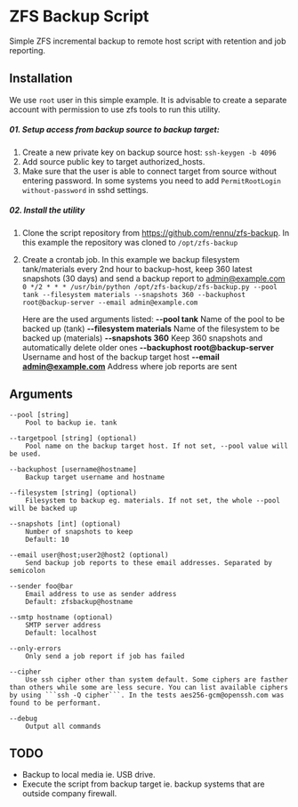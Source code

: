 # ZFS Backup Script

Simple ZFS incremental backup to remote host script with retention and job reporting.

## Installation

We use ```root``` user in this simple example. It is advisable to create a separate account with permission to use zfs tools to run this utility.

##### 01. Setup access from backup source to backup target:
1. Create a new private key on backup source host:
    ```ssh-keygen -b 4096```
2. Add source public key to target authorized_hosts.
3. Make sure that the user is able to connect target from source without entering password. In some systems you need to add ```PermitRootLogin without-password``` in sshd settings.

##### 02. Install the utility
1. Clone the script repository from https://github.com/rennu/zfs-backup. In this example the repository was cloned to ```/opt/zfs-backup```
2. Create a crontab job. In this example we backup filesystem tank/materials every 2nd hour to backup-host, keep 360 latest snapshots (30 days) and send a backup report to admin@example.com
```0 */2 * * * /usr/bin/python /opt/zfs-backup/zfs-backup.py --pool tank --filesystem materials --snapshots 360 --backuphost root@backup-server --email admin@example.com```

    Here are the used arguments listed:
    **--pool tank**
    Name of the pool to be backed up (tank)
    **--filesystem materials**
    Name of the filesystem to be backed up (materials)
    **--snapshots 360**
    Keep 360 snapshots and automatically delete older ones
    **--backuphost root@backup-server**
    Username and host of the backup target host
    **--email admin@example.com**
    Address where job reports are sent

## Arguments
    --pool [string]
        Pool to backup ie. tank
    
    --targetpool [string] (optional)
        Pool name on the backup target host. If not set, --pool value will be used.
    
    --backuphost [username@hostname]
        Backup target username and hostname
    
    --filesystem [string] (optional)
        Filesystem to backup eg. materials. If not set, the whole --pool will be backed up
    
    --snapshots [int] (optional)
        Number of snapshots to keep
        Default: 10
    
    --email user@host;user2@host2 (optional)
        Send backup job reports to these email addresses. Separated by semicolon
    
    --sender foo@bar
        Email address to use as sender address
        Default: zfsbackup@hostname
    
    --smtp hostname (optional)
        SMTP server address
        Default: localhost
    
    --only-errors
        Only send a job report if job has failed

    --cipher
        Use ssh cipher other than system default. Some ciphers are fasther than others while some are less secure. You can list available ciphers by using ```ssh -Q cipher```. In the tests aes256-gcm@openssh.com was found to be performant.

    --debug
        Output all commands
    
## TODO

* Backup to local media ie. USB drive.
* Execute the script from backup target ie. backup systems that are outside company firewall.